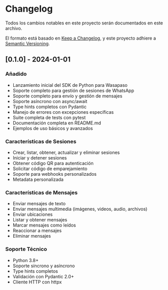 # Changelog

Todos los cambios notables en este proyecto serán documentados en este archivo.

El formato está basado en [Keep a Changelog](https://keepachangelog.com/es/1.0.0/),
y este proyecto adhiere a [Semantic Versioning](https://semver.org/spec/v2.0.0.html).

## [0.1.0] - 2024-01-01

### Añadido
- Lanzamiento inicial del SDK de Python para Wasapaso
- Soporte completo para gestión de sesiones de WhatsApp
- Soporte completo para envío y gestión de mensajes
- Soporte asíncrono con async/await
- Type hints completos con Pydantic
- Manejo de errores con excepciones específicas
- Suite completa de tests con pytest
- Documentación completa en README.md
- Ejemplos de uso básicos y avanzados

### Características de Sesiones
- Crear, listar, obtener, actualizar y eliminar sesiones
- Iniciar y detener sesiones
- Obtener código QR para autenticación
- Solicitar código de emparejamiento
- Soporte para webhooks personalizados
- Metadata personalizada

### Características de Mensajes
- Enviar mensajes de texto
- Enviar mensajes multimedia (imágenes, videos, audio, archivos)
- Enviar ubicaciones
- Listar y obtener mensajes
- Marcar mensajes como leídos
- Reaccionar a mensajes
- Eliminar mensajes

### Soporte Técnico
- Python 3.8+
- Soporte síncrono y asíncrono
- Type hints completos
- Validación con Pydantic 2.0+
- Cliente HTTP con httpx
